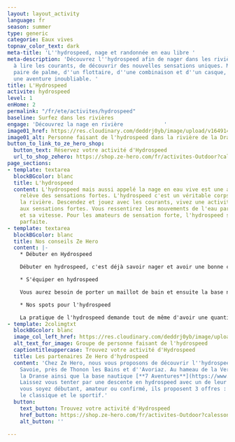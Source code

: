 ```yaml
---
layout: layout_activity
language: fr
season: summer
type: generic
categorie: Eaux vives
topnav_color_text: dark
meta-title: 'L''hydrospeed, nage et randonnée en eau libre '
meta-description: 'Découvrez l''hydrospeed afin de nager dans les rivières, d''apprendre
  à lire les courants, de découvrir des nouvelles sensations uniques. Muni d''une
  paire de palme, d''un flottaire, d''une combinaison et d''un casque, partez dans
  une aventure inoubliable. '
title: L'Hydrospeed
activite: hydrospeed
level: 1
enHome: 2
permalink: "/fr/ete/activites/hydrospeed"
baseline: Surfez dans les rivières
engage: 'Découvrez la nage en rivière             '
image01_href: https://res.cloudinary.com/deddrj0yb/image/upload/v1649146578/website/Partenaires/1638785335-DSC_4439.jpg
image01_alt: Personne faisant de l'hydrospeed dans la rivière de la Dranse
button_to_link_to_ze_hero_shop:
  button_text: Réservez votre activité d'Hydrospeed
  url_to_shop_zehero: https://shop.ze-hero.com/fr/activites-Outdoor?calessonstype=all&catypegenderlistsummer=all&calessonsactivitytype=Hydrospeed&start-date=
page_sections:
- template: textarea
  blockBGcolor: blanc
  title: L'hydrospeed
  content: L'hydrospeed mais aussi appelé la nage en eau vive est une activité qui
    relève des sensations fortes. L'hydrospeed c'est un véritable corps à corps avec
    la rivière. Descendez et jouez avec les courants, vivez une activité physique
    aux sensations fortes. Vous ressentirez les mouvements de l'eau par sa puissance
    et sa vitesse. Pour les amateurs de sensation forte, l'hydrospeed sera l'activité
    parfaite.
- template: textarea
  blockBGcolor: blanc
  title: Nos conseils Ze Hero
  content: |-
    * Débuter en Hydrospeed

    Débuter en hydrospeed, c'est déjà savoir nager et avoir une bonne condition physique. Cette activité est ouverte à tous et ne demande pas de technique spécifique pour s'initier et profiter d'une descente en rivière. Dès 14 ans environ, vous pourrez pratiquer l'hydrospeed. Votre guide vous expliquera comment bien manier le flotteur afin d'être à l'aise dans les rapides et courants. Selon les rivières et le débit, l'hydrospeed est parfois très physique et technique. Les descentes sont d'environ 2h.

    * S'équiper en hydrospeed

    Vous aurez besoin de porter un maillot de bain et ensuite la base nautique vous équipera d'une combinaison néoprène, de chausson néoprène, d'un casque, de palme, d'un gilet de sauvetage et du flotteur.

    * Nos spots pour l'hydrospeed

    La pratique de l'hydrospeed demande tout de même d'avoir une quantité suffisante d'eau dans la rivière afin de ne pas percuter et toucher les rochers. En France, il existe de nombreux spots où vous pourrez en pratiquer. Vous pourrez alors en faire dans la Durance, dans la Dranse, l'Aude, l'Allier, l'Isère, le Verdon, l'Ubaye et bien d'autres.
- template: 2colimgtxt
  blockBGcolor: blanc
  image_col_left_href: https://res.cloudinary.com/deddrj0yb/image/upload/v1649146578/website/Partenaires/1638785335-DSC_4439.jpg
  alt_text_for_image: Groupe de personne faisant de l'hydrospeed
  captiontitleuppercase: Trouvez votre activité d'Hydrospeed
  title: Les partenaires Ze Hero d'hydrospeed
  content: 'Chez Ze Hero, nous vous proposons de découvrir l''hydrospeed en Haute
    Savoie, près de Thonon les Bains et d''Avoriaz. Au hameau de la Vernaz vous découvrirez
    la Dranse ainsi que la base nautique [**7 Aventures**](https://www.ze-hero.com/fr/ete/partenaires/7-aventures).
    Laissez vous tenter par une descente en hydrospeed avec un de leur moniteur. Que
    vous soyez débutant, amateur ou confirmé, ils proposent 3 offres : La découverte,
    le classique et le sportif.'
  button:
    text_button: Trouvez votre activité d'Hydrospeed
    href_button: https://shop.ze-hero.com/fr/activites-Outdoor?calessonstype=all&catypegenderlistsummer=all&calessonsactivitytype=Hydrospeed&start-date=
    alt_button: ''

---
```

